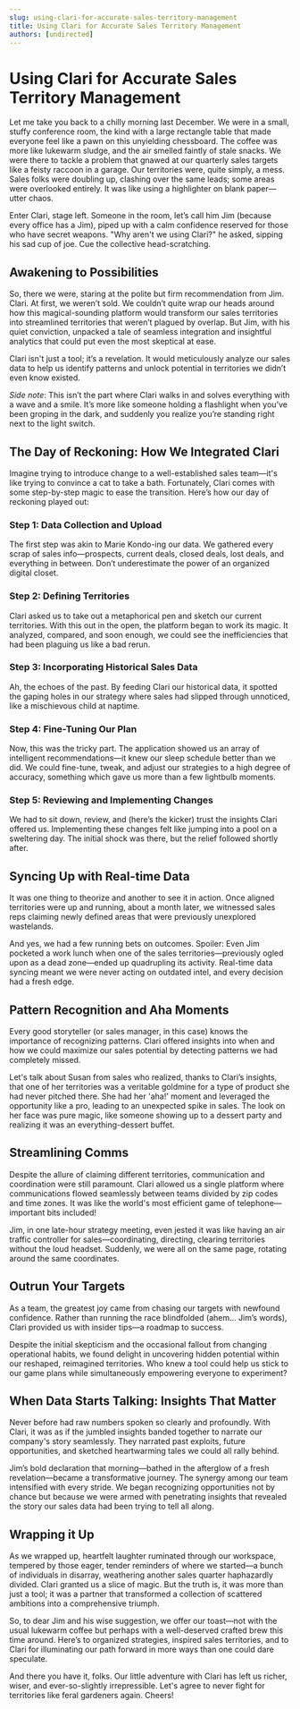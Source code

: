 ```yaml
---
slug: using-clari-for-accurate-sales-territory-management
title: Using Clari for Accurate Sales Territory Management
authors: [undirected]
---
```



# Using Clari for Accurate Sales Territory Management

Let me take you back to a chilly morning last December. We were in a small, stuffy conference room, the kind with a large rectangle table that made everyone feel like a pawn on this unyielding chessboard. The coffee was more like lukewarm sludge, and the air smelled faintly of stale snacks. We were there to tackle a problem that gnawed at our quarterly sales targets like a feisty raccoon in a garage. Our territories were, quite simply, a mess. Sales folks were doubling up, clashing over the same leads; some areas were overlooked entirely. It was like using a highlighter on blank paper—utter chaos.

Enter Clari, stage left. Someone in the room, let’s call him Jim (because every office has a Jim), piped up with a calm confidence reserved for those who have secret weapons. "Why aren't we using Clari?" he asked, sipping his sad cup of joe. Cue the collective head-scratching.

## Awakening to Possibilities

So, there we were, staring at the polite but firm recommendation from Jim. Clari. At first, we weren’t sold. We couldn’t quite wrap our heads around how this magical-sounding platform would transform our sales territories into streamlined territories that weren’t plagued by overlap. But Jim, with his quiet conviction, unpacked a tale of seamless integration and insightful analytics that could put even the most skeptical at ease.

Clari isn't just a tool; it’s a revelation. It would meticulously analyze our sales data to help us identify patterns and unlock potential in territories we didn’t even know existed.

*Side note*: This isn’t the part where Clari walks in and solves everything with a wave and a smile. It’s more like someone holding a flashlight when you’ve been groping in the dark, and suddenly you realize you’re standing right next to the light switch.

## The Day of Reckoning: How We Integrated Clari

Imagine trying to introduce change to a well-established sales team—it's like trying to convince a cat to take a bath. Fortunately, Clari comes with some step-by-step magic to ease the transition. Here’s how our day of reckoning played out:

### Step 1: Data Collection and Upload

The first step was akin to Marie Kondo-ing our data. We gathered every scrap of sales info—prospects, current deals, closed deals, lost deals, and everything in between. Don’t underestimate the power of an organized digital closet.

### Step 2: Defining Territories

Clari asked us to take out a metaphorical pen and sketch our current territories. With this out in the open, the platform began to work its magic. It analyzed, compared, and soon enough, we could see the inefficiencies that had been plaguing us like a bad rerun.

### Step 3: Incorporating Historical Sales Data

Ah, the echoes of the past. By feeding Clari our historical data, it spotted the gaping holes in our strategy where sales had slipped through unnoticed, like a mischievous child at naptime.

### Step 4: Fine-Tuning Our Plan

Now, this was the tricky part. The application showed us an array of intelligent recommendations—it knew our sleep schedule better than we did. We could fine-tune, tweak, and adjust our strategies to a high degree of accuracy, something which gave us more than a few lightbulb moments.

### Step 5: Reviewing and Implementing Changes

We had to sit down, review, and (here’s the kicker) trust the insights Clari offered us. Implementing these changes felt like jumping into a pool on a sweltering day. The initial shock was there, but the relief followed shortly after.

## Syncing Up with Real-time Data

It was one thing to theorize and another to see it in action. Once aligned territories were up and running, about a month later, we witnessed sales reps claiming newly defined areas that were previously unexplored wastelands.

And yes, we had a few running bets on outcomes. Spoiler: Even Jim pocketed a work lunch when one of the sales territories—previously ogled upon as a dead zone—ended up quadrupling its activity. Real-time data syncing meant we were never acting on outdated intel, and every decision had a fresh edge.

## Pattern Recognition and Aha Moments

Every good storyteller (or sales manager, in this case) knows the importance of recognizing patterns. Clari offered insights into when and how we could maximize our sales potential by detecting patterns we had completely missed.

Let's talk about Susan from sales who realized, thanks to Clari’s insights, that one of her territories was a veritable goldmine for a type of product she had never pitched there. She had her 'aha!' moment and leveraged the opportunity like a pro, leading to an unexpected spike in sales. The look on her face was pure magic, like someone showing up to a dessert party and realizing it was an everything-dessert buffet.

## Streamlining Comms

Despite the allure of claiming different territories, communication and coordination were still paramount. Clari allowed us a single platform where communications flowed seamlessly between teams divided by zip codes and time zones. It was like the world's most efficient game of telephone—important bits included!

Jim, in one late-hour strategy meeting, even jested it was like having an air traffic controller for sales—coordinating, directing, clearing territories without the loud headset. Suddenly, we were all on the same page, rotating around the same coordinates.

## Outrun Your Targets

As a team, the greatest joy came from chasing our targets with newfound confidence. Rather than running the race blindfolded (ahem... Jim’s words), Clari provided us with insider tips—a roadmap to success.

Despite the initial skepticism and the occasional fallout from changing operational habits, we found delight in uncovering hidden potential within our reshaped, reimagined territories. Who knew a tool could help us stick to our game plans while simultaneously empowering everyone to experiment?

## When Data Starts Talking: Insights That Matter

Never before had raw numbers spoken so clearly and profoundly. With Clari, it was as if the jumbled insights banded together to narrate our company's story seamlessly. They narrated past exploits, future opportunities, and sketched heartwarming tales we could all rally behind.

Jim’s bold declaration that morning—bathed in the afterglow of a fresh revelation—became a transformative journey. The synergy among our team intensified with every stride. We began recognizing opportunities not by chance but because we were armed with penetrating insights that revealed the story our sales data had been trying to tell all along.

## Wrapping it Up

As we wrapped up, heartfelt laughter ruminated through our workspace, tempered by those eager, tender reminders of where we started—a bunch of individuals in disarray, weathering another sales quarter haphazardly divided. Clari granted us a slice of magic. But the truth is, it was more than just a tool; it was a partner that transformed a collection of scattered ambitions into a comprehensive triumph.

So, to dear Jim and his wise suggestion, we offer our toast—not with the usual lukewarm coffee but perhaps with a well-deserved crafted brew this time around. Here’s to organized strategies, inspired sales territories, and to Clari for illuminating our path forward in more ways than one could dare speculate.

And there you have it, folks. Our little adventure with Clari has left us richer, wiser, and ever-so-slightly irrepressible. Let's agree to never fight for territories like feral gardeners again. Cheers!
